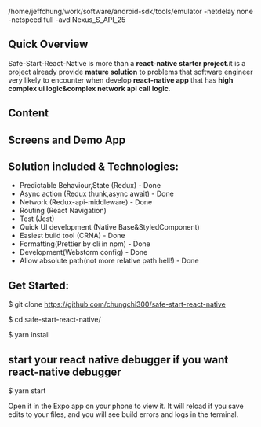 /home/jeffchung/work/software/android-sdk/tools/emulator -netdelay none -netspeed full -avd Nexus_S_API_25

## Quick Overview

Safe-Start-React-Native is more than a **react-native starter project**.it is a project already provide **mature solution** to problems that software engineer very likely to encounter when develop **react-native app** that has **high complex ui logic&complex network api call logic**.

## Content

## Screens and Demo App


## Solution included & Technologies:
 * Predictable Behaviour,State (Redux) - Done
 * Async action (Redux thunk,async await) - Done
 * Network (Redux-api-middleware) - Done
 * Routing (React Navigation)
 * Test (Jest)
 * Quick UI development (Native Base&StyledComponent)
 * Easiest build tool (CRNA) - Done
 * Formatting(Prettier by cli in npm) - Done
 * Development(Webstorm config) - Done
 * Allow absolute path(not more relative path hell!) - Done

## Get Started:

$ git clone https://github.com/chungchi300/safe-start-react-native

$ cd safe-start-react-native/

$ yarn install
## start your react native debugger if you want react-native debugger
$ yarn start


Open it in the Expo app on your phone to view it. It will reload if you save edits to your files, and you will see build errors and logs in the terminal.
